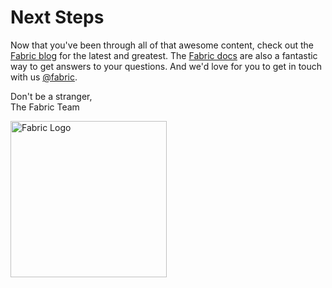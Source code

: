 # Next Steps

Now that you've been through all of that awesome content, check out the [Fabric blog](https://fabric.io/blog) for the latest and greatest. The [Fabric docs](https://docs.fabric.io/) are also a fantastic way to get answers to your questions. And we'd love for you to get in touch with us [@fabric](https://twitter.com/fabric).

Don't be a stranger,  
The Fabric Team

<img src="https://g.twimg.com/dev/marketing/fabric-homepage/introducing-fabric-homepage.png" alt="Fabric Logo" style="width:250px;height:250px" align="left">

<br clear="all">

